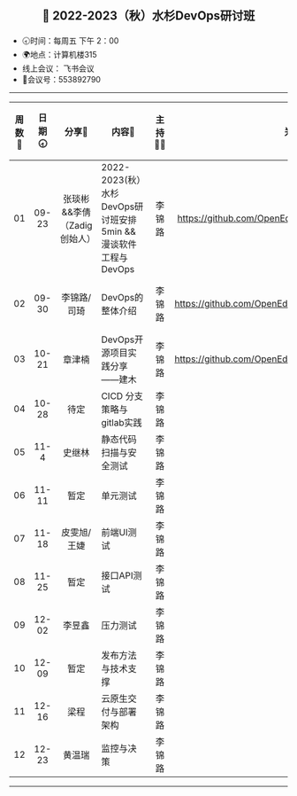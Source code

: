 ## <p align="center">🍁 2022-2023（秋）水杉DevOps研讨班</p>

- 🕣时间：每周五 下午 2：00
- 🌍地点：计算机楼315
- 线上会议： 飞书会议
- 📠会议号：553892790


****


| 周数📆 | 日期🕣 | 分享🙋  | 内容📒                                                        | 主持💂‍♂️ |                          关联 Issue                          |视频链接|
| :---: | :---: | :----: | ------------------------------------------------------------ | :----: | :----------------------------------------------------------: |:----------------------------------------------------------: |
|  01   | 09-23 |张琰彬&&李倩（Zadig 创始人） | 2022-2023(秋） 水杉DevOps研讨班安排 5min &&    漫谈软件工程与DevOps                            |  李锦路 | https://github.com/OpenEduTech/EduTechResearch/issues/6 | [B站链接](https://www.bilibili.com/video/BV1QY4y1N7PC/?spm_id_from=333.999.0.0)|  
|  02   | 09-30 | 李锦路/司琦  | DevOps的整体介绍 | 李锦路 | https://github.com/OpenEduTech/EduTechResearch/issues/18 | [B站链接](https://www.bilibili.com/video/BV1ve411L7hy/?spm_id_from=333.999.0.0&vd_source=6c5ad27413b620c3b977f82a66892897) |
|  03   | 10-21 | 章津楠 |  DevOps开源项目实践分享——建木 | 李锦路  | https://github.com/OpenEduTech/EduTechResearch/issues/22 | [B站链接](https://www.bilibili.com/video/BV1TG411L7d1) |
|  04   | 10-28 | 待定 |  CICD 分支策略与gitlab实践  | 李锦路 |  | |
| 05 | 11-4 | 史继林 | 静态代码扫描与安全测试 | 李锦路 | | |
| 06 | 11-11| 暂定 | 单元测试 | 李锦路 |  | |
| 07 | 11-18| 皮雯旭/王婕 | 前端UI测试 | 李锦路 |  | |
| 08 | 11-25 |暂定 | 接口API测试 |李锦路 |  | |
| 09 | 12-02 | 李昱鑫| 压力测试 |李锦路 |  | |
| 10 | 12-09 | 暂定| 发布方法与技术支撑 |李锦路  |  | |
| 11 | 12-16 | 梁程| 云原生交付与部署架构 | 李锦路 |  | |
| 12 | 12-23 | 黄温瑞| 监控与决策 | 李锦路 |  | |

****


